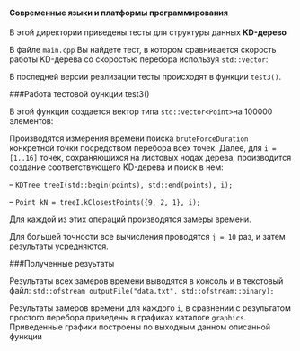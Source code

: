 #### Современные языки и платформы программирования
В этой директории приведены тесты для структуры данных **KD-дерево**

В файле `main.cpp` Вы найдете тест, в котором сравнивается скорость работы KD-дерева со скоростью перебора используя `std::vector`:

В последней версии реализации тесты происходят в функции `test3()`.

###Работа тестовой функции test3()

В этой функции создается вектор типа `std::vector<Point>`на 100000 элементов: 

Производятся измерения времени поиска `bruteForceDuration` конкретной точки посредством перебора всех точек.
Далее, для `i = [1..16]` точек, сохраняющихся на листовых нодах дерева, производится создание соответствующего KD-дерева и поиск в нем:

– `KDTree treeI(std::begin(points), std::end(points), i);`

– `Point kN = treeI.kClosestPoints({9, 2, 1}, i);`


Для каждой из этих операций производятся замеры времени.

Для большей точности все вычисления проводятся `j = 10` раз, и затем результаты усредняются.


###Полученные резуьтаты

Результаты всех замеров времени выводятся в консоль и в текстовый файл:
`std::ofstream outputFile("data.txt", std::ofstream::binary);`

Результаты замеров времени для каждого `i`, в сравнении с результатом простого перебора приведены в графиках каталоге `graphics`. Приведенные графики построены по выходным данном описанной функции
